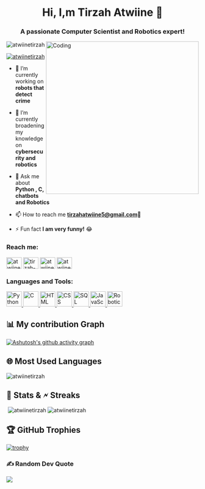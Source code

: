
<!A simple read me file>
<h1 align="center">Hi, I,m Tirzah Atwiine 👋</h1>
<h3 align="center">A passionate Computer Scientist and Robotics expert!</h3>
<img align="right" alt="Coding" width="400" src="https://cdn.dribbble.com/users/10549/screenshots/9890798/media/f38f0e4d71d9763c7533641d2418b35b.png?compress=1&resize=400x300&vertical=top">


<p align="left"> <img src="https://komarev.com/ghpvc/?username=AtwiineTirzah&label=Profile%20views&color=0e75b6&style=flat" alt="atwiinetirzah" /> </p>

<p align="left"> <a href="https://twitter.com/tirzah_atwiiine" target="blank"><img src="https://img.shields.io/twitter/follow/tirzah_atwiine?logo=twitter&style=for-the-badge" alt="atwiinetirzah" /></a> </p>

- 🔭 I’m currently working on **robots that detect crime**

- 🌱 I’m currently broadening my knowledge on **cybersecurity and robotics**

- 💬 Ask me about **Python , C, chatbots and Robotics**

- 📫 How to reach me **tirzahatwiine5@gmail.com**📧

- ⚡ Fun fact **I am very funny!**
😂

<h3 align="left">Reach me:</h3>
<p align="left">
<a href="https://twitter.com/Tirzahatwiine" target="blank"><img align="center" src="https://raw.githubusercontent.com/rahuldkjain/github-profile-readme-generator/master/src/images/icons/Social/twitter.svg" alt="atwiinetirzah" height="30" width="40" /></a>
<a href="https://linkedin.com/in/tirzah-atwiine-1946bb211" target="blank"><img align="center" src="https://raw.githubusercontent.com/rahuldkjain/github-profile-readme-generator/master/src/images/icons/Social/linked-in-alt.svg" alt="tirzah-atwiine-1946bb211" height="30" width="40" /></a>
<a href="https://instagram.com/atwiine tirzah" target="blank"><img align="center" src="https://raw.githubusercontent.com/rahuldkjain/github-profile-readme-generator/master/src/images/icons/Social/instagram.svg" alt="atwiine_tirzah" height="30" width="40" /></a>
<a href="https://www.youtube.com/c/Tirzah Atwiine" target="blank"><img align="center" src="https://raw.githubusercontent.com/rahuldkjain/github-profile-readme-generator/master/src/images/icons/Social/youtube.svg" alt="atwiine tirzah" height="30" width="40" /></a>
</p>

<h3 align="left">Languages and Tools:</h3>
<p align="left"><a href="https://www.python.org/" target="_blank" rel="noreferrer"> <img src="https://www.python.org/static/community_logos/python-logo-master-v3-TM-flattened.png" alt="Python" width="40" height="40"/> </a><a href="https://en.wikipedia.org/wiki/C_(programming_language)" target="_blank" rel="noreferrer"> <img src="https://upload.wikimedia.org/wikipedia/commons/3/35/The_C_Programming_Language_logo.svg" alt="C" width="40" height="40"/> </a><a href="https://en.wikipedia.org/wiki/HTML" target="_blank" rel="noreferrer">
  <img src="https://www.w3.org/html/logo/downloads/HTML5_Logo_512.png" alt="HTML" width="40" height="40"/>
</a>
<a href="https://en.wikipedia.org/wiki/Cascading_Style_Sheets" target="_blank" rel="noreferrer">
  <img src="https://www.w3.org/Style/CSS/Overview.en.png" alt="CSS" width="40" height="40"/>
</a><a href="https://en.wikipedia.org/wiki/SQL" target="_blank" rel="noreferrer"> <img src="https://upload.wikimedia.org/wikipedia/commons/thumb/8/87/Sql_data_base_with_logo.png/600px-Sql_data_base_with_logo.png" alt="SQL" width="40" height="40"/> </a><a href="https://en.wikipedia.org/wiki/JavaScript" target="_blank" rel="noreferrer"> <img src="https://upload.wikimedia.org/wikipedia/commons/6/6a/JavaScript-logo.png" alt="JavaScript" width="40" height="40"/> </a>
<a href="https://en.wikipedia.org/wiki/Robotics" target="_blank" rel="noreferrer"> <img src="https://upload.wikimedia.org/wikipedia/commons/thumb/4/4b/Robot_icon.svg/1024px-Robot_icon.svg.png" alt="Robotics" width="40" height="40"/> </a>
</p>

## 📊 My contribution Graph
[![Ashutosh's github activity graph](https://github-readme-activity-graph.cyclic.app/graph?username=AtwiineTirzah&theme=xcode)](https://github.com/AtwiineTirzah/github-readme-activity-graph)

## 🌐 Most Used Languages 
<p><img align="centre" src="https://github-readme-stats.vercel.app/api/top-langs?username=AtwiineTirzah&show_icons=true&locale=en&layout=compact&theme=tokyonight" alt="atwiinetirzah" /></p>
 
 
 ## 📗 Stats & 🗲 Streaks
<p>&nbsp;<img align="centre" src="https://github-readme-stats.vercel.app/api?username=AtwiineTirzah&show_icons=true&locale=en&theme=tokyonight" alt="atwiinetirzah" /> <img align="centre" src="https://github-readme-streak-stats.herokuapp.com/?user=AtwiineTirzah&&theme=tokyonight" alt="atwiinetirzah" /> 


## 🏆 GitHub Trophies
[![trophy](https://github-profile-trophy.vercel.app/?username=AtwiineTirzah&row=1&theme=tokyonight)](https://github.com/AtwiineTirzah/github-profile-trophy)
 
### ✍️ Random Dev Quote
![](https://quotes-github-readme.vercel.app/api?type=horizontal&theme=radical&text=the)


